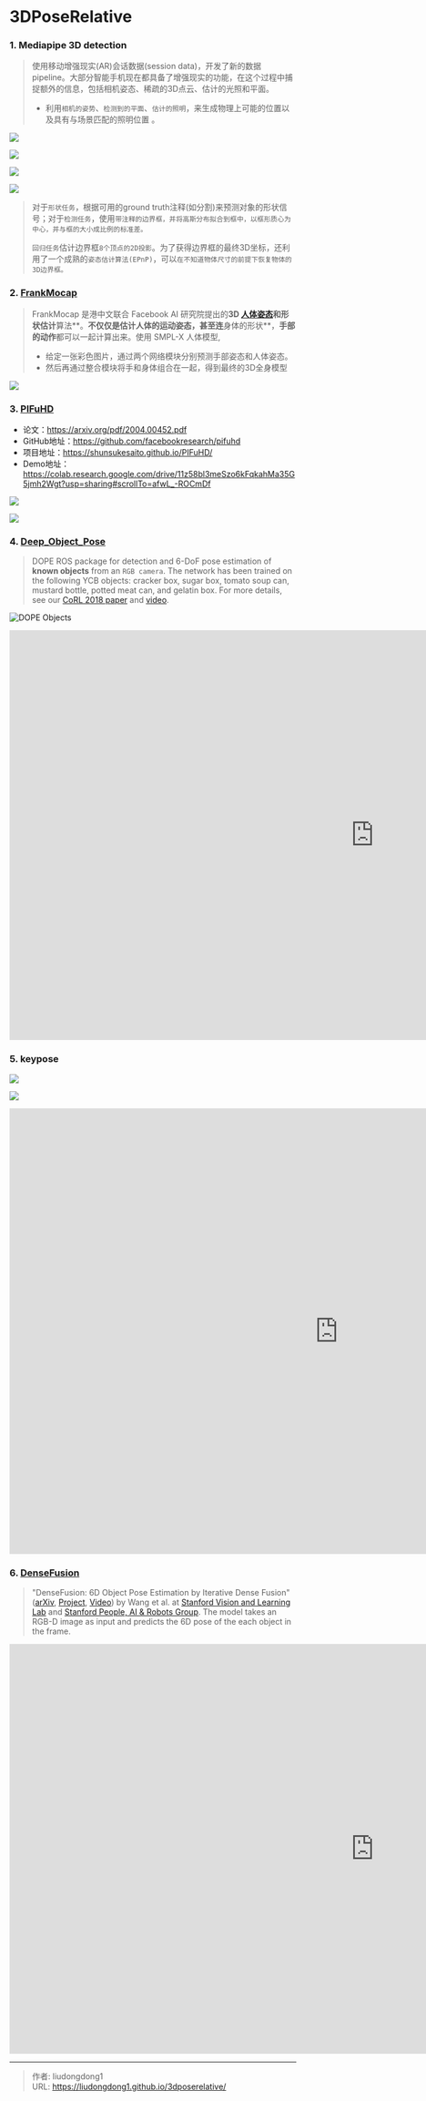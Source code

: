 # 3DPoseRelative


### 1. Mediapipe 3D detection

> 使用移动增强现实(AR)会话数据(session data)，开发了新的数据pipeline。大部分智能手机现在都具备了增强现实的功能，在这个过程中捕捉额外的信息，包括相机姿态、稀疏的3D点云、估计的光照和平面。
>
> - 利用`相机的姿势`、`检测到的平面`、`估计的照明`，来生成物理上可能的位置以及具有与场景匹配的照明位置 。

![](https://lddpicture.oss-cn-beijing.aliyuncs.com/picture/fe7664fd36314781844b67377e46a3b3)

![](https://lddpicture.oss-cn-beijing.aliyuncs.com/picture/c5841dc3fa794b4fa86f9dafd0cba1c2)

![](https://lddpicture.oss-cn-beijing.aliyuncs.com/picture/dc2a5b20865b4369a90cc088a79236eb)

![](https://lddpicture.oss-cn-beijing.aliyuncs.com/picture/image-20210726141438375.png)

> 对于`形状任务`，根据可用的ground truth注释(如分割)来预测对象的形状信号；对于`检测任务`，使用`带注释的边界框，并将高斯分布拟合到框中，以框形质心为中心，并与框的大小成比例的标准差。`
>
> `回归任务`估计边界框`8个顶点的2D投影`。为了获得边界框的最终3D坐标，还利用了一个成熟的`姿态估计算法(EPnP)`，可以`在不知道物体尺寸的前提下恢复物体的3D边界框。`

### 2. [FrankMocap](https://github.com/facebookresearch/frankmocap)

> FrankMocap 是港中文联合 Facebook AI 研究院提出的**3D [人体姿态](https://cuijiahua.com/blog/tag/人体姿态/)和形状估计**算法**。**不仅仅是估计人体的运动姿态，甚至连**身体的形状**，**手部的动作**都可以一起计算出来。使用 SMPL-X 人体模型,
>
> - 给定一张彩色图片，通过两个网络模块分别预测手部姿态和人体姿态。
> - 然后再通过整合模块将手和身体组合在一起，得到最终的3D全身模型

![](https://lddpicture.oss-cn-beijing.aliyuncs.com/picture/ai-1-7.png)

### 3. [PIFuHD](https://github.com/facebookresearch/pifuhd)

- 论文：https://arxiv.org/pdf/2004.00452.pdf
- GitHub地址：https://github.com/facebookresearch/pifuhd
- 项目地址：https://shunsukesaito.github.io/PIFuHD/
- Demo地址：https://colab.research.google.com/drive/11z58bl3meSzo6kFqkahMa35G5jmh2Wgt?usp=sharing#scrollTo=afwL_-ROCmDf

![](https://lddpicture.oss-cn-beijing.aliyuncs.com/picture/image-20210726142508042.png)

![](https://lddpicture.oss-cn-beijing.aliyuncs.com/picture/image-20210726142540661.png)

### 4. [Deep_Object_Pose](https://github.com/NVlabs/Deep_Object_Pose)

> DOPE ROS package for detection and 6-DoF pose estimation of **known objects** from an `RGB camera`. The network has been trained on the following YCB objects: cracker box, sugar box, tomato soup can, mustard bottle, potted meat can, and gelatin box. For more details, see our [CoRL 2018 paper](https://arxiv.org/abs/1809.10790) and [video](https://youtu.be/yVGViBqWtBI).

![DOPE Objects](https://lddpicture.oss-cn-beijing.aliyuncs.com/picture/dope_objects.png)

<iframe width="1280" height="720" src="https://www.youtube.com/embed/yVGViBqWtBI" title="YouTube video player" frameborder="0" allow="accelerometer; autoplay; clipboard-write; encrypted-media; gyroscope; picture-in-picture" allowfullscreen></iframe>

### 5. keypose

![](https://lddpicture.oss-cn-beijing.aliyuncs.com/picture/image-20210726144514747.png)

![](https://lddpicture.oss-cn-beijing.aliyuncs.com/picture/image-20210726144535552.png)

<iframe width="1154" height="783" src="https://www.youtube.com/embed/DBY4gycGzXM" title="YouTube video player" frameborder="0" allow="accelerometer; autoplay; clipboard-write; encrypted-media; gyroscope; picture-in-picture" allowfullscreen></iframe>

### 6. [DenseFusion](chrome-extension://ikhdkkncnoglghljlkmcimlnlhkeamad/pdf-viewer/web/viewer.html?file=https%3A%2F%2Farxiv.org%2Fpdf%2F1901.04780.pdf)

>  "DenseFusion: 6D Object Pose Estimation by Iterative Dense Fusion"([arXiv](https://arxiv.org/abs/1901.04780), [Project](https://sites.google.com/view/densefusion), [Video](https://www.youtube.com/watch?v=SsE5-FuK5jo)) by Wang et al. at [Stanford Vision and Learning Lab](http://svl.stanford.edu/) and [Stanford People, AI & Robots Group](http://pair.stanford.edu/). The model takes an RGB-D image as input and predicts the 6D pose of the each object in the frame. 

<iframe width="1280" height="720" src="https://www.youtube.com/embed/SsE5-FuK5jo" title="YouTube video player" frameborder="0" allow="accelerometer; autoplay; clipboard-write; encrypted-media; gyroscope; picture-in-picture" allowfullscreen></iframe>

---

> 作者: liudongdong1  
> URL: https://liudongdong1.github.io/3dposerelative/  

